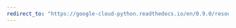 ```yaml
---
redirect_to: "https://google-cloud-python.readthedocs.io/en/0.9.0/resource-manager-client.html"
---
```

